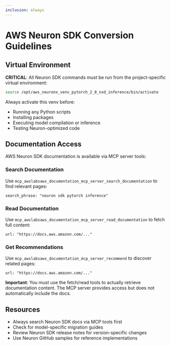 ```yaml
---
inclusion: always
---
```


# AWS Neuron SDK Conversion Guidelines

## Virtual Environment

**CRITICAL**: All Neuron SDK commands must be run from the project-specific virtual environment:

```bash
source /opt/aws_neuronx_venv_pytorch_2_8_nxd_inference/bin/activate
```

Always activate this venv before:
- Running any Python scripts
- Installing packages
- Executing model compilation or inference
- Testing Neuron-optimized code

## Documentation Access

AWS Neuron SDK documentation is available via MCP server tools:

### Search Documentation
Use `mcp_awslabsaws_documentation_mcp_server_search_documentation` to find relevant pages:
```
search_phrase: "neuron sdk pytorch inference"
```

### Read Documentation
Use `mcp_awslabsaws_documentation_mcp_server_read_documentation` to fetch full content:
```
url: "https://docs.aws.amazon.com/..."
```

### Get Recommendations
Use `mcp_awslabsaws_documentation_mcp_server_recommend` to discover related pages:
```
url: "https://docs.aws.amazon.com/..."
```

**Important**: You must use the fetch/read tools to actually retrieve documentation content. The MCP server provides access but does not automatically include the docs.


## Resources

- Always search Neuron SDK docs via MCP tools first
- Check for model-specific migration guides
- Review Neuron SDK release notes for version-specific changes
- Use Neuron GitHub samples for reference implementations
